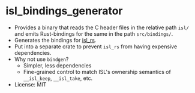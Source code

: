 # isl_bindings_generator

- Provides a binary that reads the C header files in the relative path `isl/` and emits Rust-bindings for the same in the path `src/bindings/`.
- Generates the bindings for [isl_rs](https://crates.io/crates/isl_rs).
- Put into a separate crate to prevent `isl_rs` from having expensive dependencies.
- Why not use `bindgen`?
  - Simpler, less dependencies
  - Fine-grained control to match ISL's ownership semantics of `__isl_keep`, `__isl_take`, etc.
- License: MIT
